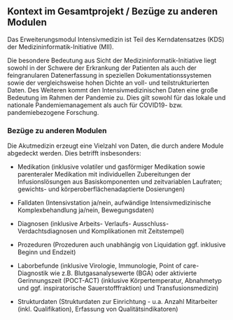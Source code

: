 ## Kontext im Gesamtprojekt / Bezüge zu anderen Modulen

Das    Erweiterungsmodul    Intensivmedizin    ist    Teil    des    Kerndatensatzes    (KDS)    der    Medizininformatik-Initiative (MII). 

Die besondere Bedeutung aus Sicht der Medizininformatik-Initiative liegt sowohl in der Schwere der Erkrankung der Patienten als auch der feingranularen Datenerfassung in speziellen Dokumentationssystemen sowie der vergleichsweise hohen Dichte an voll- und teilstrukturierten Daten. Des Weiteren kommt den Intensivmedizinischen Daten eine große Bedeutung im Rahmen der Pandemie zu. Dies gilt sowohl für das lokale und nationale Pandemiemanagement als auch für COVID19- bzw. pandemiebezogene Forschung.


### Bezüge zu anderen Modulen

Die Akutmedizin erzeugt eine Vielzahl von Daten, die durch andere Module abgedeckt werden.  Dies betrifft insbesonders:

* Medikation (inklusive volatiler und gasförmiger Medikation sowie parenteraler Medikation mit individuellen Zubereitungen der Infusionslösungen aus Basiskomponenten und zeitvariablen Laufraten; gewichts- und körperoberflächenadaptierte Dosierungen)

* Falldaten (Intensivstation ja/nein, aufwändige Intensivmedizinische Komplexbehandlung ja/nein, Bewegungsdaten)

* Diagnosen (inklusive Arbeits- Verlaufs- Ausschluss- Verdachtsdiagnosen und Komplikationen mit Zeitstempel)

* Prozeduren (Prozeduren auch unabhängig von Liquidation ggf. inklusive Beginn und Endzeit)

* Laborbefunde (inklusive Virologie, Immunologie, Point of care-Diagnostik wie z.B. Blutgasanalysewerte (BGA) oder aktivierte Gerinnungszeit (POCT-ACT) (inklusive Körpertemperatur, Abnahmetyp und ggf. inspiratorische Sauerstofffraktion) und Transfusionsmedizin)

* Strukturdaten (Strukturdaten zur Einrichtung - u.a. Anzahl Mitarbeiter (inkl. Qualifikation), Erfassung von Qualitätsindikatoren)

